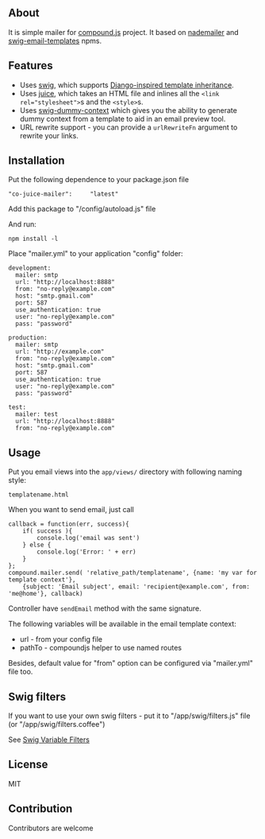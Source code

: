 About
-----

It is simple mailer for [compound.js](https://github.com/1602/compound) project.
It based on [nademailer](https://github.com/andris9/Nodemailer) and [swig-email-templates](https://github.com/superjoe30/swig-email-templates) npms.

Features
--------

 * Uses [swig](https://github.com/paularmstrong/swig/), which supports
   [Django-inspired template inheritance](https://docs.djangoproject.com/en/dev/topics/templates/#template-inheritance).
 * Uses [juice](https://github.com/LearnBoost/juice), which takes an HTML
   file and inlines all the `<link rel="stylesheet">`s and the `<style>`s.
 * Uses [swig-dummy-context](https://github.com/superjoe30/swig-dummy-context)
   which gives you the ability to generate dummy context from a template to
   aid in an email preview tool.
 * URL rewrite support - you can provide a `urlRewriteFn` argument to rewrite
   your links.

Installation
------------

Put the following dependence to your package.json file

    "co-juice-mailer":     "latest"

Add this package to "/config/autoload.js" file
    
And run:
    
    npm install -l
    
Place "mailer.yml" to your application "config" folder:

    development:
      mailer: smtp
      url: "http://localhost:8888"
      from: "no-reply@example.com"
      host: "smtp.gmail.com"
      port: 587
      use_authentication: true
      user: "no-reply@example.com"
      pass: "password"
    
    production:
      mailer: smtp
      url: "http://example.com"
      from: "no-reply@example.com"
      host: "smtp.gmail.com"
      port: 587
      use_authentication: true
      user: "no-reply@example.com"
      pass: "password"
    
    test:
      mailer: test
      url: "http://localhost:8888"
      from: "no-reply@example.com"
    


Usage
-----

Put you email views into the `app/views/` directory with following naming style:

    templatename.html

When you want to send email, just call

    callback = function(err, success){
        if( success ){
            console.log('email was sent')
        } else {
            console.log('Error: ' + err)
        }
    };
    compound.mailer.send( 'relative_path/templatename', {name: 'my var for template context'},
        {subject: 'Email subject', email: 'recipient@example.com', from: 'me@home'}, callback)

Controller have `sendEmail` method with the same signature.

The following variables will be available in the email template context:

 - url - from your config file
 - pathTo - compoundjs helper to use named routes

Besides, default value for "from" option can be configured via "mailer.yml" file too.

Swig filters
------------

If you want to use your own swig filters - put it to "/app/swig/filters.js" file (or "/app/swig/filters.coffee")

See [Swig Variable Filters](http://paularmstrong.github.io/swig/docs/#filters)

License
-------

MIT

Contribution
------------

Contributors are welcome
